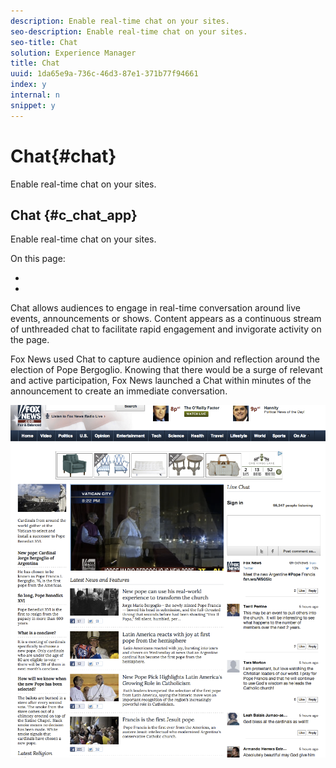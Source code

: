```yaml
---
description: Enable real-time chat on your sites.
seo-description: Enable real-time chat on your sites.
seo-title: Chat
solution: Experience Manager
title: Chat
uuid: 1da65e9a-736c-46d3-87e1-371b77f94661
index: y
internal: n
snippet: y
---
```


# Chat{#chat}

Enable real-time chat on your sites.

## Chat {#c_chat_app}

<!-- 

c_chat_app.dita

 -->

Enable real-time chat on your sites.

On this page:

* [](../../c-about-apps/c-chat-app/r-chat-features.md#r_chat_features) 
* [](../../c-about-apps/c-chat-app/r-customize-chat.md#r_customize_chat)

Chat allows audiences to engage in real-time conversation around live events, announcements or shows. Content appears as a continuous stream of unthreaded chat to facilitate rapid engagement and invigorate activity on the page.

Fox News used Chat to capture audience opinion and reflection around the election of Pope Bergoglio. Knowing that there would be a surge of relevant and active participation, Fox News launched a Chat within minutes of the announcement to create an immediate conversation.

![](assets/chat_example.png)

